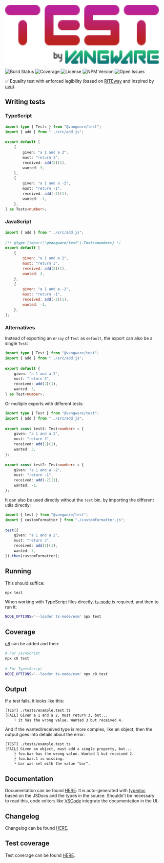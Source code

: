 <img alt="Vangware's Test" src="./logo.svg" height="192" />

![Build Status][build-status-badge] ![Coverage][coverage-badge]
![License][license-badge] ![NPM Version][npm-version-badge]
![Open Issues][open-issues-badge]

✅ Equality test with enforced legibility (based on [RITEway][riteway] and
inspired by [uvu](https://github.com/lukeed/uvu)).

## Writing tests

### TypeScript

```typescript
import type { Tests } from "@vangware/test";
import { add } from "../src/add.js";

export default [
	{
		given: "a 1 and a 2",
		must: "return 3",
		received: add(2)(1),
		wanted: 3,
	},
	{
		given: "a 1 and a -2",
		must: "return -1",
		received: add(-2)(1),
		wanted: -1,
	},
] as Tests<number>;
```

### JavaScript

```javascript
import { add } from "../src/add.js";

/** @type {import("@vangware/test").Tests<number>} */
export default [
	{
		given: "a 1 and a 2",
		must: "return 3",
		received: add(2)(1),
		wanted: 3,
	},
	{
		given: "a 1 and a -2",
		must: "return -1",
		received: add(-2)(1),
		wanted: -1,
	},
];
```

### Alternatives

Instead of exporting an `Array` of `Test` as `default`, the export can also be a
single `Test`:

```typescript
import type { Test } from "@vangware/test";
import { add } from "../src/add.js";

export default {
	given: "a 1 and a 2",
	must: "return 3",
	received: add(2)(1),
	wanted: 3,
} as Test<number>;
```

Or multiple exports with different tests:

```typescript
import type { Test } from "@vangware/test";
import { add } from "../src/add.js";

export const test1: Test<number> = {
	given: "a 1 and a 2",
	must: "return 3",
	received: add(2)(1),
	wanted: 3,
};

export const test2: Test<number> = {
	given: "a 1 and a -2",
	must: "return -1",
	received: add(-2)(1),
	wanted: -1,
};
```

It can also be used directly without the `test` bin, by importing the different
utils directly:

```typescript
import { test } from "@vangware/test";
import { customFormatter } from "./customFormatter.js";

test({
	given: "a 1 and a 2",
	must: "return 3",
	received: add(2)(1),
	wanted: 3,
}).then(customFormatter);
```

## Running

This should suffice:

```bash
npx test
```

When working with TypeScript files directly, [ts-node](https://npm.im/ts-node)
is required, and then to run it:

```bash
NODE_OPTIONS='--loader ts-node/esm' npx test
```

## Coverage

[c8](https://npm.im/c8) can be added and then:

```bash
# For JavaScript
npx c8 test

# For TypesScript
NODE_OPTIONS='--loader ts-node/esm' npx c8 test
```

## Output

If a test fails, it looks like this:

```text
[TEST] ./tests/example.test.ts
[FAIL] Given a 1 and a 2, must return 3, but...
	└ it has the wrong value. Wanted 3 but received 4.
```

And if the wanted/received type is more complex, like an object, then the output
goes into details about the error:

```text
[TEST] ./tests/example.test.ts
[FAIL] Given an object, must add a single property, but...
	├ foo.bar has the wrong value. Wanted 1 but received 2.
	├ foo.baz.1 is missing.
	└ bar was set with the value "bar".
```

## Documentation

Documentation can be found [HERE][documentation]. It is auto-generated with
[typedoc][typedoc] based on the JSDocs and the types in the source. Shouldn't be
necessary to read this, code editors like [VSCode][vscode] integrate the
documentation in the UI.

## Changelog

Changelog can be found [HERE][changelog].

## Test coverage

Test coverage can be found [HERE][coverage].

<!-- Reference -->

[build-status-badge]:
	https://img.shields.io/github/workflow/status/vangware/test/Test.svg?style=for-the-badge&labelColor=666&color=2b7&link=https://github.com/vangware/test/actions
[changelog]: https://github.com/vangware/test/blob/main/CHANGELOG.md
[coverage-badge]:
	https://img.shields.io/coveralls/github/vangware/test.svg?style=for-the-badge&labelColor=666&color=2b7&link=https://coveralls.io/github/vangware/test
[coverage]: https://coveralls.io/github/vangware/test
[documentation]: https://test.vangware.com
[license-badge]:
	https://img.shields.io/npm/l/@vangware/test.svg?style=for-the-badge&labelColor=666&color=2b7&link=https://github.com/vangware/test/blob/main/LICENSE
[npm-version-badge]:
	https://img.shields.io/npm/v/@vangware/test.svg?style=for-the-badge&labelColor=666&color=2b7&link=https://npm.im/@vangware/test
[open-issues-badge]:
	https://img.shields.io/github/issues/vangware/test.svg?style=for-the-badge&labelColor=666&color=2b7&link=https://github.com/vangware/test/issues
[riteway]: https://github.com/ericelliott/riteway
[typedoc]: https://typedoc.org/
[uvu]: https://github.com/lukeed/uvu
[vscode]: https://code.visualstudio.com/
